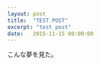 ```yaml
---
layout: post
title:  "TEST POST"
excerpt: "test post"
date:   2015-11-15 00:00:00
---
```


こんな夢を見た。
